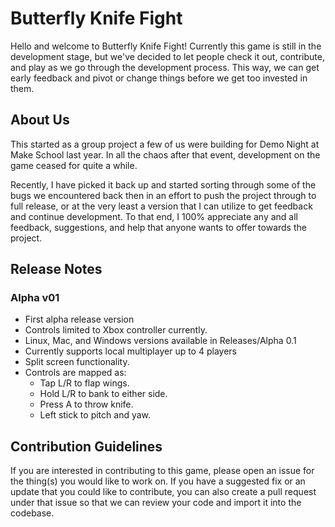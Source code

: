 # Butterfly Knife Fight

Hello and welcome to Butterfly Knife Fight! Currently this game is still in the development stage, but we've decided to let people check it out, contribute, and play as we go through the development process. This way, we can get early feedback and pivot or change things before we get too invested in them.

## About Us

This started as a group project a few of us were building for Demo Night at Make School last year. In all the chaos after that event, development on the game ceased for quite a while.

Recently, I have picked it back up and started sorting through some of the bugs we encountered back then in an effort to push the project through to full release, or at the very least a version that I can utilize to get feedback and continue development. To that end, I 100% appreciate any and all feedback, suggestions, and help that anyone wants to offer towards the project.  

## Release Notes

### Alpha v01
- First alpha release version
- Controls limited to Xbox controller currently.
- Linux, Mac, and Windows versions available in Releases/Alpha 0.1
- Currently supports local multiplayer up to 4 players
- Split screen functionality.
- Controls are mapped as:
    - Tap L/R to flap wings.
    - Hold L/R to bank to either side.
    - Press A to throw knife.
    - Left stick to pitch and yaw.

## Contribution Guidelines

If you are interested in contributing to this game, please open an issue for the thing(s) you would like to work on. If you have a suggested fix or an update that you could like to contribute, you can also create a pull request under that issue so that we can review your code and import it into the codebase.
